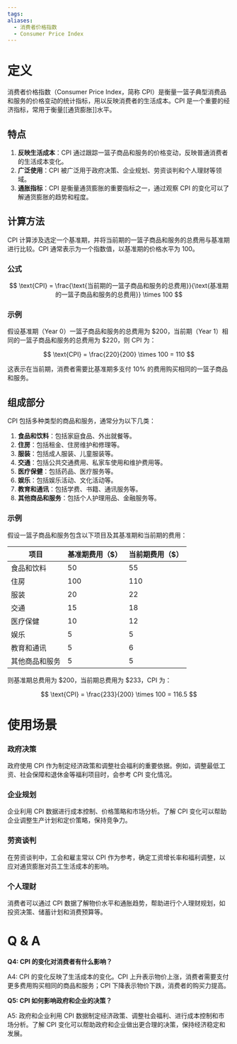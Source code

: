 ```yaml
---
tags: 
aliases:
  - 消费者价格指数
  - Consumer Price Index
---
```


# 定义

消费者价格指数（Consumer Price Index，简称 CPI）是衡量一篮子典型消费品和服务的价格变动的统计指标，用以反映消费者的生活成本。CPI 是一个重要的经济指标，常用于衡量[[通货膨胀]]水平。

## 特点

1. **反映生活成本**：CPI 通过跟踪一篮子商品和服务的价格变动，反映普通消费者的生活成本变化。
2. **广泛使用**：CPI 被广泛用于政府决策、企业规划、劳资谈判和个人理财等领域。
3. **通胀指标**：CPI 是衡量通货膨胀的重要指标之一，通过观察 CPI 的变化可以了解通货膨胀的趋势和程度。

## 计算方法

CPI 计算涉及选定一个基准期，并将当前期的一篮子商品和服务的总费用与基准期进行比较。CPI 通常表示为一个指数值，以基准期的价格水平为 100。

### 公式

$$
\text{CPI} = \frac{\text{当前期的一篮子商品和服务的总费用}}{\text{基准期的一篮子商品和服务的总费用}} \times 100
$$

### 示例

假设基准期（Year 0）一篮子商品和服务的总费用为 $200，当前期（Year 1）相同的一篮子商品和服务的总费用为 $220，则 CPI 为：

$$
\text{CPI} = \frac{220}{200} \times 100 = 110
$$

这表示在当前期，消费者需要比基准期多支付 10% 的费用购买相同的一篮子商品和服务。

## 组成部分

CPI 包括多种类型的商品和服务，通常分为以下几类：

1. **食品和饮料**：包括家庭食品、外出就餐等。
2. **住房**：包括租金、住房维护和修理等。
3. **服装**：包括成人服装、儿童服装等。
4. **交通**：包括公共交通费用、私家车使用和维护费用等。
5. **医疗保健**：包括药品、医疗服务等。
6. **娱乐**：包括娱乐活动、文化活动等。
7. **教育和通讯**：包括学费、书籍、通讯服务等。
8. **其他商品和服务**：包括个人护理用品、金融服务等。

### 示例

假设一篮子商品和服务包含以下项目及其基准期和当前期的费用：

| 项目         | 基准期费用（$） | 当前期费用（$） |
| ------------ | ---------------- | --------------- |
| 食品和饮料   | 50               | 55              |
| 住房         | 100              | 110             |
| 服装         | 20               | 22              |
| 交通         | 15               | 18              |
| 医疗保健     | 10               | 12              |
| 娱乐         | 5                | 5               |
| 教育和通讯   | 5                | 6               |
| 其他商品和服务 | 5                | 5               |

则基准期总费用为 $200，当前期总费用为 $233，CPI 为：

$$
\text{CPI} = \frac{233}{200} \times 100 = 116.5
$$

# 使用场景

### 政府决策

政府使用 CPI 作为制定经济政策和调整社会福利的重要依据。例如，调整最低工资、社会保障和退休金等福利项目时，会参考 CPI 变化情况。

### 企业规划

企业利用 CPI 数据进行成本控制、价格策略和市场分析。了解 CPI 变化可以帮助企业调整生产计划和定价策略，保持竞争力。

### 劳资谈判

在劳资谈判中，工会和雇主常以 CPI 作为参考，确定工资增长率和福利调整，以应对通货膨胀对员工生活成本的影响。

### 个人理财

消费者可以通过 CPI 数据了解物价水平和通胀趋势，帮助进行个人理财规划，如投资决策、储蓄计划和消费预算等。

# Q & A

**Q4: CPI 的变化对消费者有什么影响？**

A4: CPI 的变化反映了生活成本的变化。CPI 上升表示物价上涨，消费者需要支付更多费用购买相同的商品和服务；CPI 下降表示物价下跌，消费者的购买力提高。

**Q5: CPI 如何影响政府和企业的决策？**

A5: 政府和企业利用 CPI 数据制定经济政策、调整社会福利、进行成本控制和市场分析。了解 CPI 变化可以帮助政府和企业做出更合理的决策，保持经济稳定和发展。